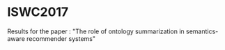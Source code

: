 # ISWC2017

Results for the paper : "The role of ontology summarization in semantics-aware recommender systems"
